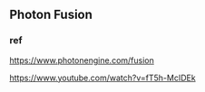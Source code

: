 ## Photon Fusion


### ref
https://www.photonengine.com/fusion

https://www.youtube.com/watch?v=fT5h-McIDEk
